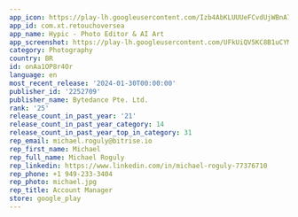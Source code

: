 ```yaml
---
app_icon: https://play-lh.googleusercontent.com/Izb4AbKLUUUeFCvdUjWBnA7OyJZhY4U8Y9vbWTxV203-OAb35JvKEyw8gxoQupPrSfc
app_id: com.xt.retouchoversea
app_name: Hypic - Photo Editor & AI Art
app_screenshot: https://play-lh.googleusercontent.com/UFkUiQV5KC8B1uCYMmh-IfXvu_IMGVeWV-JOgmr7VtkRAAPWg5txSsV9HuzUwFWfGOKs
category: Photography
country: BR
id: onAa1OP8r4Or
language: en
most_recent_release: '2024-01-30T00:00:00'
publisher_id: '2252709'
publisher_name: Bytedance Pte. Ltd.
rank: '25'
release_count_in_past_year: '21'
release_count_in_past_year_category: 14
release_count_in_past_year_top_in_category: 31
rep_email: michael.roguly@bitrise.io
rep_first_name: Michael
rep_full_name: Michael Roguly
rep_linkedin: https://www.linkedin.com/in/michael-roguly-77376710
rep_phone: +1 949-233-3404
rep_photo: michael.jpg
rep_title: Account Manager
store: google_play
---
```

